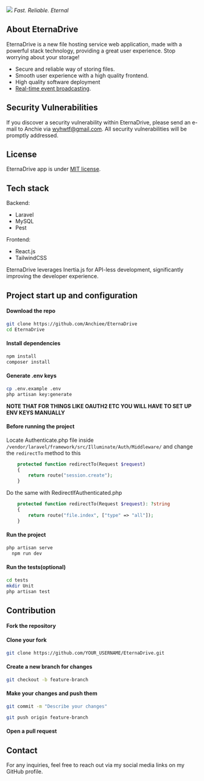              
<img src="https://i.ibb.co/Ldr99460/ascii-text-art.png"/>
<i>Fast. Reliable. Eternal</i>

## About EternaDrive

EternaDrive is a new file hosting service web application, made with a powerful stack technology, providing a great user experience. Stop worrying about your storage!

- Secure and reliable way of storing files.
- Smooth user experience with a high quality frontend.
- High quality software deployment
- [Real-time event broadcasting](https://laravel.com/docs/broadcasting).



## Security Vulnerabilities

If you discover a security vulnerability within EternaDrive, please send an e-mail to Anchie via [wyhwtf@gmail.com](mailto:wyhwtf@gmail.com). All security vulnerabilities will be promptly addressed.

## License

EternaDrive app is under [MIT license](https://opensource.org/licenses/MIT).

## Tech stack
Backend:
- Laravel
- MySQL
- Pest

Frontend:
 - React.js
 - TailwindCSS

EternaDrive leverages Inertia.js for API-less development, significantly improving the developer experience.


## Project start up and configuration

#### Download the repo
```bash
git clone https://github.com/Anchiee/EternaDrive
cd EternaDrive
```

#### Install dependencies
```bash
npm install
composer install
```

#### Generate .env keys
```bash
cp .env.example .env
php artisan key:generate
```

**NOTE THAT FOR THINGS LIKE OAUTH2 ETC YOU WILL HAVE TO SET UP ENV KEYS MANUALLY**


#### Before running the project
Locate Authenticate.php file inside ``/vendor/laravel/framework/src/Illuminate/Auth/Middleware/`` and change the ``redirectTo`` method to this

```php
    protected function redirectTo(Request $request)
    {
        return route("session.create");
    }
```

Do the same with RedirectIfAuthenticated.php

```php
    protected function redirectTo(Request $request): ?string
    {
        return route("file.index", ["type" => "all"]);
    }
```

 #### Run the project
```bash
php artisan serve
  npm run dev
```

#### Run the tests(optional) 
```bash
cd tests
mkdir Unit
php artisan test
```

## Contribution

#### Fork the repository
#### Clone your fork
```bash
git clone https://github.com/YOUR_USERNAME/EternaDrive.git
```
#### Create a new branch for changes
```bash
git checkout -b feature-branch
```
#### Make your changes and push them
```bash
git commit -m "Describe your changes"
```
```bash
git push origin feature-branch
```
#### Open a pull request



## Contact
For any inquiries, feel free to reach out via my social media links on my GitHub profile.

